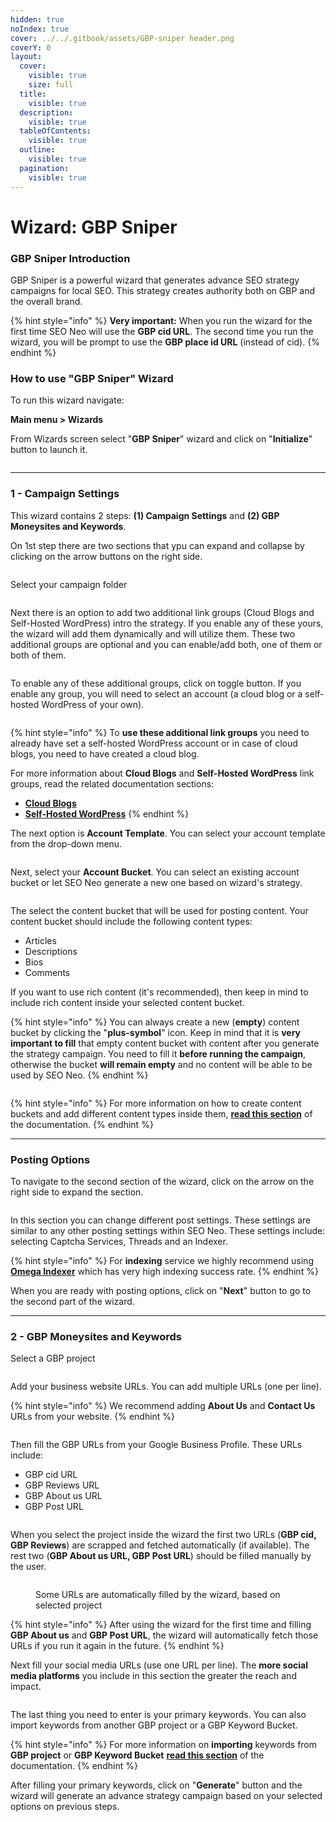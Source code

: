 ```yaml
---
hidden: true
noIndex: true
cover: ../../.gitbook/assets/GBP-sniper header.png
coverY: 0
layout:
  cover:
    visible: true
    size: full
  title:
    visible: true
  description:
    visible: true
  tableOfContents:
    visible: true
  outline:
    visible: true
  pagination:
    visible: true
---
```


# Wizard: GBP Sniper

### GBP Sniper Introduction

GBP Sniper is a powerful wizard that generates advance SEO strategy campaigns for local SEO. This strategy creates authority both on GBP and the overall brand.

{% hint style="info" %}
**Very important:** When you run the wizard for the first time SEO Neo will use the **GBP cid URL**. The second time you run the wizard, you will be prompt to use the **GBP place id URL** (instead of cid).
{% endhint %}

### How to use "GBP Sniper" Wizard

To run this wizard navigate:

**Main menu > Wizards**

From Wizards screen select "**GBP Sniper**" wizard and click on "**Initialize**" button to launch it.

<figure><img src="../../.gitbook/assets/gbp-sniper.png" alt=""><figcaption></figcaption></figure>



***

### 1 - Campaign Settings

This wizard contains 2 steps: **(1) Campaign Settings** and **(2) GBP Moneysites and Keywords**.

On 1st step there are two sections that ypu can expand and collapse by clicking on the arrow buttons on the right side.

<figure><img src="../../.gitbook/assets/gbp-sniper 0.png" alt=""><figcaption></figcaption></figure>

Select your campaign folder

<figure><img src="../../.gitbook/assets/gbp-sniper 1.png" alt=""><figcaption></figcaption></figure>

Next there is an option to add two additional link groups (Cloud Blogs and Self-Hosted WordPress) intro the strategy. If you enable any of these yours, the wizard will add them dynamically and will utilize them. These two additional groups are optional and you can enable/add both, one of them or both of them.

<figure><img src="../../.gitbook/assets/gbp-sniper 2.png" alt=""><figcaption></figcaption></figure>

To enable any of these additional groups, click on toggle button. If you enable any group, you will need to select an account (a cloud blog or a self-hosted WordPress of your own).

<figure><img src="../../.gitbook/assets/gbp-sniper 3.png" alt=""><figcaption></figcaption></figure>

{% hint style="info" %}
To **use these additional link groups** you need to already have set a self-hosted WordPress account or in case of cloud blogs, you need to have created a cloud blog.

For more information about **Cloud Blogs** and **Self-Hosted WordPress** link groups, read the related documentation sections:

* [**Cloud Blogs**](../cloud-blogs/)
* [**Self-Hosted WordPress**](../self-hosted-wordpress/)
{% endhint %}



The next option is **Account Template**. You can select your account template from the drop-down menu.

<figure><img src="../../.gitbook/assets/gbp-sniper 4.png" alt=""><figcaption></figcaption></figure>

Next, select your **Account Bucket**. You can select an existing account bucket or let SEO Neo generate a new one based on wizard's strategy.

<figure><img src="../../.gitbook/assets/gbp-sniper 5.png" alt=""><figcaption></figcaption></figure>

The select the content bucket that will be used for posting content. Your content bucket should include the following content types:

* Articles
* Descriptions
* Bios
* Comments

If you want to use rich content (it's recommended), then keep in mind to include rich content inside your selected content bucket.

{% hint style="info" %}
You can always create a new (**empty**) content bucket by clicking the "**plus-symbol**" icon. Keep in mind that it is **very important to fill** that empty content bucket with content after you generate the strategy campaign. You need to fill it **before running the campaign**, otherwise the bucket **will remain empty** and no content will be able to be used by SEO Neo.
{% endhint %}

<figure><img src="../../.gitbook/assets/gbp-sniper 6.png" alt=""><figcaption></figcaption></figure>

{% hint style="info" %}
For more information on how to create content buckets and add different content types inside them, [**read this section**](../content-buckets/) of the documentation.
{% endhint %}

***

### Posting Options

To navigate to the second section of the wizard, click on the arrow on the right side to expand the section.

<figure><img src="../../.gitbook/assets/gbp-sniper 7.png" alt=""><figcaption></figcaption></figure>

In this section you can change different post settings. These settings are similar to any other posting settings within SEO Neo. These settings include: selecting Captcha Services, Threads and an Indexer.

{% hint style="info" %}
For **indexing** service we highly recommend using [**Omega Indexer**](https://www.omegaindexer.com/) which has very high indexing success rate.
{% endhint %}

When you are ready with posting options, click on "**Next**" button to go to the second part of the wizard.

***

### 2 - GBP Moneysites and Keywords

Select a GBP project

<figure><img src="../../.gitbook/assets/gbp-sniper 9.png" alt=""><figcaption></figcaption></figure>

Add your business website URLs. You can add multiple URLs (one per line).

{% hint style="info" %}
We recommend adding **About Us** and **Contact Us** URLs from your website.
{% endhint %}

<figure><img src="../../.gitbook/assets/gbp-sniper 10.png" alt=""><figcaption></figcaption></figure>

Then fill the GBP URLs from your Google Business Profile. These URLs include:

* GBP cid URL
* GBP Reviews URL
* GBP About us URL
* GBP Post URL

<figure><img src="../../.gitbook/assets/GBP-sniper 11.png" alt=""><figcaption></figcaption></figure>

When you select the project inside the wizard the first two URLs (**GBP cid, GBP Reviews**) are scrapped and fetched automatically (if available). The rest two (**GBP About us URL, GBP Post URL**) should be filled manually by the user.

<figure><img src="../../.gitbook/assets/gbp-sniper 12.png" alt=""><figcaption><p>Some URLs are automatically filled by the wizard, based on selected project</p></figcaption></figure>

{% hint style="info" %}
After using the wizard for the first time and filling **GBP About us** and **GBP Post URL**, the wizard will automatically fetch those URLs if you run it again in the future.
{% endhint %}

Next fill your social media URLs (use one URL per line). The **more social media platforms** you include in this section the greater the reach and impact.

<figure><img src="../../.gitbook/assets/gbp-sniper 13.png" alt=""><figcaption></figcaption></figure>

The last thing you need to enter is your primary keywords. You can also import keywords from another GBP project or a GBP Keyword Bucket.

{% hint style="info" %}
For more information on **importing** keywords from **GBP project** or **GBP Keyword Bucket** [**read this section**](wizard-gbp-blast.md#import-gbp-keywords) of the documentation.
{% endhint %}

After filling your primary keywords, click on "**Generate**" button and the wizard will generate an advance strategy campaign based on your selected options on previous steps.

